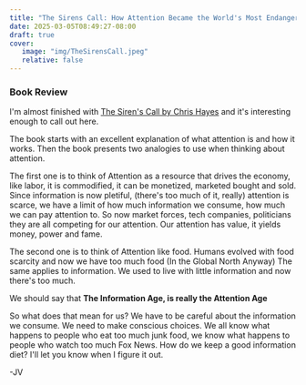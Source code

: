 ```yaml
---
title: "The Sirens Call: How Attention Became the World's Most Endangered Resource"
date: 2025-03-05T08:49:27-08:00
draft: true
cover: 
   image: "img/TheSirensCall.jpeg"
   relative: false
---
```


### Book Review

I'm almost finished with [The Siren's Call by Chris Hayes](https://www.amazon.com/Sirens-Call-Attention-Endangered-Resource-ebook/dp/B0DDNGLSJP)
and it's interesting enough to call out here. 

The book starts with an excellent explanation of what attention is and how it works. Then the book presents two analogies to use when thinking about attention. 

The first one is to think of Attention as a resource that drives the economy, like labor, it is commodified, it can be monetized, marketed bought and sold. 
Since information is now pletiful, (there's too much of it, really) attention is scarce, we have a limit of how much information we consume, how much we can pay attention to. 
So now market forces, tech companies, politicians they are all competing for our attention. Our attention has value, it yields money, power and fame. 

The second one is to think of Attention like food. Humans evolved with food scarcity and now we have too much food (In the Global North Anyway) The same applies to information. 
We used to live with little information and now there's too much. 

We should say that **The Information Age, is really the Attention Age** 

So what does that mean for us? We have to be careful about the information we consume. We need to make conscious choices. We all know what happens to people who eat too much junk food,
we know what happens to people who watch too much Fox News. How do we keep a good information diet? I'll let you know when I figure it out. 

-JV